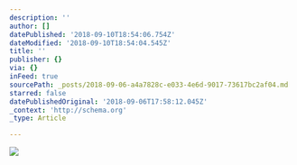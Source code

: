 ```yaml
---
description: ''
author: []
datePublished: '2018-09-10T18:54:06.754Z'
dateModified: '2018-09-10T18:54:04.545Z'
title: ''
publisher: {}
via: {}
inFeed: true
sourcePath: _posts/2018-09-06-a4a7828c-e033-4e6d-9017-73617bc2af04.md
starred: false
datePublishedOriginal: '2018-09-06T17:58:12.045Z'
_context: 'http://schema.org'
_type: Article

---
```

![](https://the-grid-user-content.s3-us-west-2.amazonaws.com/997f814e-126e-4f0d-adf0-47349d7961cb.jpg)